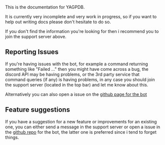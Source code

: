 This is the documentation for YAGPDB.

It is currently very incomplete and very work in progress, so if you want to help out writing docs please don't hesitate to do so.

If you don't find the information you're looking for then i recommend you to join the support server above.

## Reporting Issues

If you're having issues with the bot, for example a command returning something like "Failed ..." then you might have come across a bug, the discord API may be having problems, or the 3rd party service that command queries (if any) is having problems, in any case you should join the support server (located in the top bar) and let me know about this.

Alternatively you can also open a issue on the [github page for the bot](https://github.com/jonas747/yagpdb) 

## Feature suggestions

If you have a suggestion for a new feature or improvements for an existing one, you can either send a message in the support server or open a issue in the [github repo](https://github.com/jonas747/yagpdb) for the bot, the latter one is preferred since i tend to forget things. 